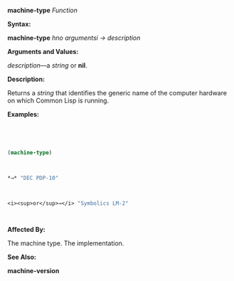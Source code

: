 **machine-type** *Function* 



**Syntax:** 



**machine-type** *hno argumentsi → description* 



**Arguments and Values:** 



*description*—a *string* or **nil**. 



**Description:** 



Returns a *string* that identifies the generic name of the computer hardware on which Common Lisp is running. 



**Examples:**
```lisp
 



(machine-type) 



*→* "DEC PDP-10" 



<i><sup>or</sup>→</i> "Symbolics LM-2" 




```
**Affected By:** 



The machine type. The implementation. 



**See Also:** 



**machine-version** 



